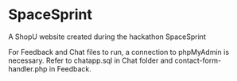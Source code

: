 # SpaceSprint
A ShopU website created during the hackathon SpaceSprint


For Feedback and Chat files to run, a connection to phpMyAdmin is necessary. Refer to chatapp.sql in Chat folder and contact-form-handler.php in Feedback.
